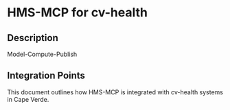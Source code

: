 # HMS-MCP for cv-health

## Description

Model-Compute-Publish

## Integration Points

This document outlines how HMS-MCP is integrated with cv-health systems in Cape Verde.
